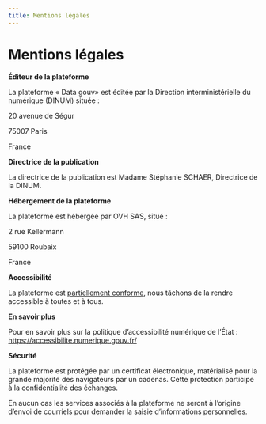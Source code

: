 ```yaml
---
title: Mentions légales
---
```



# Mentions légales

**Éditeur de la plateforme**

La plateforme « Data gouv» est éditée par la Direction interministérielle du numérique (DINUM) située :

20 avenue de Ségur

75007 Paris

France

**Directrice de la publication**

La directrice de la publication est Madame Stéphanie SCHAER, Directrice de la DINUM.

**Hébergement de la plateforme**

La plateforme est hébergée par OVH SAS, situé :

2 rue Kellermann

59100 Roubaix

France

**Accessibilité**

La plateforme est [partiellement conforme](https://www.data.gouv.fr/fr/pages/legal/accessibility/), nous tâchons de la rendre accessible à toutes et à tous.

**En savoir plus**

Pour en savoir plus sur la politique d’accessibilité numérique de l’État : https://accessibilite.numerique.gouv.fr/

**Sécurité**

La plateforme est protégée par un certificat électronique, matérialisé pour la grande majorité des navigateurs par un cadenas. Cette protection participe à la confidentialité des échanges.

En aucun cas les services associés à la plateforme ne seront à l’origine d’envoi de courriels pour demander la saisie d’informations personnelles.
